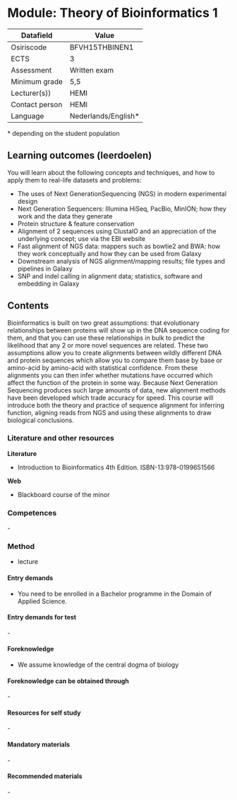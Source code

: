 # Module: Theory of Bioinformatics 1

| Datafield  | Value |
| ------------- | ------------- |
| Osiriscode  | BFVH15THBINEN1  |
| ECTS  | 3 |
| Assessment  | Written exam |
| Minimum grade  | 5,5 |
| Lecturer(s))  | HEMI |
| Contact person  | HEMI |
| Language  | Nederlands/English* |
\* depending on the student population

## Learning outcomes (leerdoelen)

You will learn about the following concepts and techniques, and how to apply them to real-life datasets and problems:  

- The uses of Next GenerationSequencing (NGS) in modern experimental design
- Next Generation Sequencers: Illumina HiSeq, PacBio, MinION; how they work and the data they generate
- Protein structure & feature conservation
- Alignment of 2 sequences using ClustalO and an appreciation of the underlying concept; use via the EBI website
- Fast alignment of NGS data: mappers such as bowtie2 and BWA: how they work conceptually and how they can be used from Galaxy
- Downstream analysis of NGS alignment/mapping results; file types and pipelines in Galaxy
- SNP and indel calling in alignment data; statistics, software and embedding in Galaxy

## Contents

Bioinformatics is built on two great assumptions: that evolutionary relationships between proteins will show up in the DNA sequence coding for them, and that you can use these relationships in bulk to predict the likelihood that any 2 or more novel sequences are related. These two assumptions allow you to create alignments between wildly different DNA and protein sequences which allow you to compare them base by base or amino-acid by amino-acid with statistical confidence. From these alignments you can then infer whether mutations have occurred which affect the function of the protein in some way. Because Next Generation Sequencing produces such large amounts of data, new alignment methods have been developed which trade accuracy for speed. This course will introduce both the theory and practice of sequence alignment for inferring function, aligning reads from NGS and using these alignments to draw biological conclusions.


### Literature and other resources

**Literature**  
- Introduction to Bioinformatics 4th Edition. ISBN-13:978-0199651566 

**Web**
- Blackboard course of the minor

### Competences
\-

### Method  
- lecture

#### Entry demands 
- You need to be enrolled in a Bachelor programme in the Domain of Applied Science. 

#### Entry demands for test
\- 

#### Foreknowledge
- We assume knowledge of the central dogma of biology

#### Foreknowledge can be obtained through
\-

#### Resources for self study
\-

#### Mandatory materials
\-

#### Recommended materials
\-
